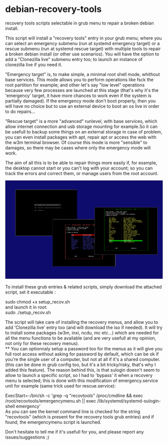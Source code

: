 # debian-recovery-tools
recovery tools scripts selectable in grub menu to repair a broken debian install.
  
This script will install a "recovery tools" entry in your grub menu; where you can select an emergency submenu (run at systemd emergency target) or a rescue submenu (run at systemd rescue target) with multiple tools to repair a broken debian install (or other use scenarios). You will have the option to add a "Clonezilla live" submenu entry too; to launch an instance of clonezilla live if you need it.
  
"Emergency target" is, to make simple, a minimal root shell mode, whithout base services. This mode allows you to perform operations like fsck the root partition for example; and other let's say "low level" operations because very few processes are launched at this stage (that's why it's the 'emergency' target, it have more chances to work even if the system is partially damaged).
If the emergency mode don't boot properly, then you will have no choice but to use an external device to boot an os live in order to do repairs...
  
"Rescue target" is a more "advanced" runlevel, with base services, which allow internet connection and usb storage mounting for example.So it can be usefull to backup some things on an external storage in case of problem, you can even install packages with apt, repair apt or access the web with the w3m terminal browser. Of course this mode is more "sensible" to damages, so there may be cases where only the emergency mode will work.  
  
The aim of all this is to be able to repair things more easily if, for example, the desktop cannot start or you can't log with your account; so you can track the errors and correct them, or manage users from the root account.  
  
![Alt text](/recovtools.png?raw=true "recov tools")
  
To install these grub entries & related scripts, simply download the attached script, set it executable :  

sudo chmod +x setup_recov.sh  
and launch it in root:  
sudo ./setup_recov.sh  
  
The script will take care of installing the recovery menus, and allow you to add 'Clonezilla live' entry too (and will download the iso if needed). It will try to install some packages (w3m, inxi, ncdu, mc etc...) which are needed for all the menu functions to be available (and are very usefull at my opinion, not only for these recovery menus).  
** You can optionnaly setup a password too for the menus as it will give you full root access without asking for password by default, which can be ok if you're the single user of a computer, but not at all if it's a shared computer. (this can be done in grub config too, but it's a bit tricky/risky, that's why I added this feature). The reason behind this, is that sulogin doesn't seem to allow to launch a specific script, so I had to 'bypass' it when a recovery menu is selected; this is done with this modification of emergency.service unit for example (same trick used for rescue.service):  
  
ExecStart=-/bin/sh -c 'grep -q "recovtools" /proc/cmdline && exec /root/recovtools/emergencymenu.sh || exec /lib/systemd/systemd-sulogin-shell emergency'  
As you can see the kernel command line is checked for the string "recovtools" (which is present for the recovery tools grub entries) and if found, the emergencymenu script is launched.

Don't hesitate to tell me if it's usefull for you, and please report any issues/suggestions ;)


